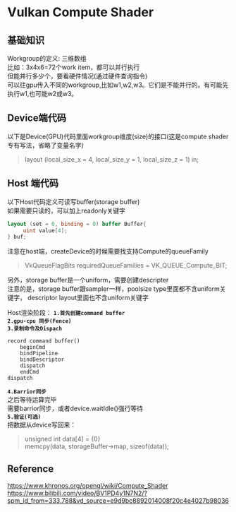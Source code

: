 # Vulkan Compute Shader

## 基础知识
Workgroup的定义: 三维数组  
比如：3x4x6=72个work item，都可以并行执行  
但能并行多少个，要看硬件情况(通过硬件查询指令)  
可以往gpu传入不同的workgroup,比如w1,w2,w3。它们是不能并行的。有可能先执行w1,也可能w2或w3。  

## Device端代码
以下是Device(GPU)代码里面workgroup维度(size)的接口(这是compute shader专有写法，省略了变量名字)  
> layout (local_size_x = 4, local_size_y = 1, local_size_z = 1) in; 

## Host 端代码
以下Host代码定义可读写buffer(storage buffer)  
如果需要只读的，可以加上readonly关键字  
```glsl
layout (set = 0, binding = 0) buffer Buffer{  
     uint value[4];
} buf;
```
注意在host端，createDevice的时候需要找支持Compute的queueFamily  
> VkQueueFlagBits requiredQueueFamilies = VK_QUEUE_Compute_BIT;  

另外，storage buffer是一个uniform，需要创建descripter  
注意的是，storage buffer跟sampler一样，poolsize type里面都不含uniform关键字， descriptor layout里面也不含uniform关键字  

Host渲染阶段： 
**`1.首先创建command buffer`**  
**`2.gpu-cpu 同步(Fence)`**  
**`3.录制命令及Dispach`**  
```
record command buffer()
    beginCmd
    bindPipeline
    bindDescriptor
    dispatch
    endCmd
dispatch
```
**`4.Barrior同步`**  
之后等待运算完毕  
需要barrior同步，或者device.waitIdle()强行等待  
**`5.验证(可选)`**  
把数据从device写回来：  
> unsigned int data[4] = {0}  
> memcpy(data, storageBuffer->map, sizeof(data));  


## Reference
https://www.khronos.org/opengl/wiki/Compute_Shader
https://www.bilibili.com/video/BV1PD4y1N7N2/?spm_id_from=333.788&vd_source=e9d9bc8892014008f20c4e4027b98036  


